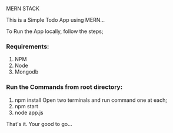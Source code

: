 MERN STACK

This is a Simple Todo App using MERN...

To Run the App locally, follow the steps;

### Requirements:
1. NPM
2. Node
3. Mongodb

### Run the Commands from root directory:
1. npm install
Open two terminals and run command one at each;
1. npm start
2. node app.js

That's it. Your good to go...
